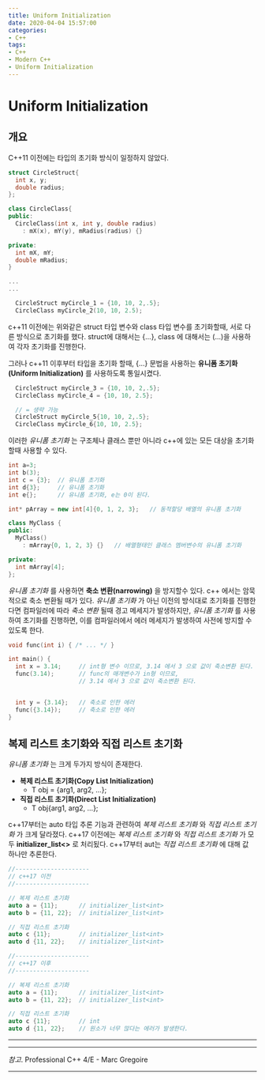 ```yaml
---
title: Uniform Initialization
date: 2020-04-04 15:57:00
categories:
- C++
tags:
- C++
- Modern C++
- Uniform Initialization
---
```


# Uniform Initialization

## 개요

C++11 이전에는 타입의 초기화 방식이 일정하지 않았다.

```cpp
struct CircleStruct{
  int x, y;
  double radius;
};

class CircleClass{
public:
  CircleClass(int x, int y, double radius)
    : mX(x), mY(y), mRadius(radius) {}

private:
  int mX, mY;
  double mRadius;
}

...
...

  CircleStruct myCircle_1 = {10, 10, 2,.5};
  CircleClass myCircle_2(10, 10, 2.5);
```

c++11 이전에는 위와같은 struct 타입 변수와 class 타입 변수를 초기화할때, 서로 다른 방식으로 초기화를 했다.
struct에 대해서는 {...}, class 에 대해서는 (...)을 사용하여 각자 초기화를 진행한다.

그러나 c++11 이후부터 타입을 초기화 할때, {...} 문법을 사용하는 **유니폼 초기화(Uniform Initialization)** 를 사용하도록 통일시켰다.

```cpp
  CircleStruct myCircle_3 = {10, 10, 2,.5};
  CircleClass myCircle_4 = {10, 10, 2.5};

  // = 생략 가능
  CircleStruct myCircle_5{10, 10, 2,.5};
  CircleClass myCircle_6{10, 10, 2.5};
```

이러한 *유니폼 초기화* 는 구조체나 클래스 뿐만 아니라 c++에 있는 모든 대상을 초기화할때 사용할 수 있다.

```cpp
int a=3;
int b(3);
int c = {3};  // 유니폼 초기화
int d{3};     // 유니폼 초기화
int e{};      // 유니폼 초기화, e는 0이 된다.

int* pArray = new int[4]{0, 1, 2, 3};   // 동적할당 배열의 유니폼 초기화

class MyClass {
public:
  MyClass() 
    : mArray{0, 1, 2, 3} {}   // 배열형태인 클래스 멤버변수의 유니폼 초기화

private:
  int mArray[4];
};
```

*유니폼 초기화* 를 사용하면 **축소 변환(narrowing)** 을 방지할수 있다. c++ 에서는 암묵적으로 축소 변환될 때가 있다. *유니폼 초기화* 가 아닌 이전의 방식대로 초기화를 진행한다면 컴파일러에 따라 *축소 변환* 될때 경고 메세지가 발생하지만, *유니폼 초기화* 를 사용하여 초기화를 진행하면, 이를 컴파일러에서 에러 메세지가 발생하여 사전에 방지할 수 있도록 한다.

```cpp
void func(int i) { /* ... */ }

int main() {
  int x = 3.14;     // int형 변수 이므로, 3.14 에서 3 으로 값이 축소변환 된다.
  func(3.14);       // func의 매개변수가 in형 이므로,
                    // 3.14 에서 3 으로 값이 축소변환 된다.


  int y = {3.14};   // 축소로 인한 에러
  func({3.14});     // 축소로 인한 에러
}
```

## 복제 리스트 초기화와 직접 리스트 초기화

*유니폼 초기화* 는 크게 두가지 방식이 존재한다.

- **복제 리스트 초기화(Copy List Initialization)**
  - T obj = {arg1, arg2, ...};
- **직접 리스트 초기화(Direct List Initialization)**
  - T obj{arg1, arg2, ...};

c++17부터는 auto 타입 추론 기능과 관련하여 *복제 리스트 초기화* 와 *직접 리스트 초기화* 가 크게 달라졌다. c++17 이전에는 *복제 리스트 초기화* 와 *직접 리스트 초기화* 가 모두 **initializer_list<>** 로 처리됬다. c++17부터 aut는 *직접 리스트 초기화* 에 대해 값 하나만 추론한다.

```cpp
//---------------------
// c++17 이전
//---------------------

// 복제 리스트 초기화
auto a = {11};      // initializer_list<int>
auto b = {11, 22};  // initializer_list<int>

// 직접 리스트 초기화
auto c {11};        // initializer_list<int>
auto d {11, 22};    // initializer_list<int>

//---------------------
// c++17 이후
//---------------------

// 복제 리스트 초기화
auto a = {11};      // initializer_list<int>
auto b = {11, 22};  // initializer_list<int>

// 직접 리스트 초기화
auto c {11};        // int
auto d {11, 22};    // 원소가 너무 많다는 에러가 발생한다.
```

---
---
*참고*. Professional C++ 4/E - Marc Gregoire

---
